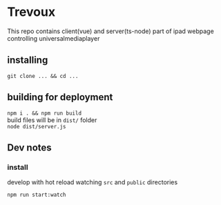 
# Trevoux
This repo contains client(vue) and server(ts-node) part of ipad webpage controlling universalmediaplayer

## installing

`git clone ... && cd ...`

## building for deployment
`npm i . && npm run build`\
build files will be in `dist/` folder\
`node dist/server.js`


## Dev notes

### install

develop with hot reload watching `src` and `public` directories

`npm run start:watch`

